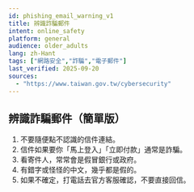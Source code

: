 ```yaml
---
id: phishing_email_warning_v1
title: 辨識詐騙郵件
intent: online_safety
platform: general
audience: older_adults
lang: zh-Hant
tags: ["網路安全","詐騙","電子郵件"]
last_verified: 2025-09-20
sources:
  - "https://www.taiwan.gov.tw/cybersecurity"
---
```


## 辨識詐騙郵件（簡單版）

1. 不要隨便點不認識的信件連結。  
2. 信件如果要你「馬上登入」「立即付款」通常是詐騙。  
3. 看寄件人，常常會是假冒銀行或政府。  
4. 有錯字或怪怪的中文，幾乎都是假的。  
5. 如果不確定，打電話去官方客服確認，不要直接回信。

